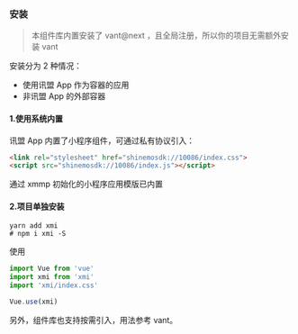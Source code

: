 ### 安装

> 本组件库内置安装了 vant@next ，且全局注册，所以你的项目无需额外安装 vant

安装分为 2 种情况：

- 使用讯盟 App 作为容器的应用
- 非讯盟 App 的外部容器

#### 1.使用系统内置

讯盟 App 内置了小程序组件，可通过私有协议引入：

```html
<link rel="stylesheet" href="shinemosdk://10086/index.css">
<script src="shinemosdk://10086/index.js"></script>
```

通过 xmmp 初始化的小程序应用模版已内置

#### 2.项目单独安装

```
yarn add xmi
# npm i xmi -S
```

使用

```js
import Vue from 'vue'
import xmi from 'xmi'
import 'xmi/index.css'

Vue.use(xmi)
```

另外，组件库也支持按需引入，用法参考 vant。
